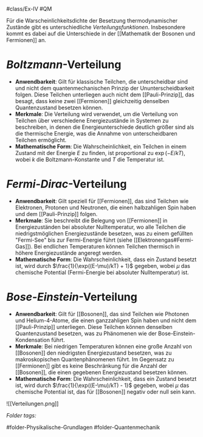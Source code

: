 #class/Ex-IV #QM 

Für die Warscheinlichkeitsdichte der Besetzung thermodynamischer Zustände gibt es unterschiedliche *Verteilungsfunktionen*.
Insbesondere kommt es dabei auf die Unterschiede in der [[Mathematik der Bosonen und Fermionen]] an.

# *Boltzmann*-Verteilung

- **Anwendbarkeit**: Gilt für klassische Teilchen, die unterscheidbar sind und nicht dem quantenmechanischen Prinzip der Ununterscheidbarkeit folgen. Diese Teilchen unterliegen auch nicht dem [[Pauli-Prinzip]], das besagt, dass keine zwei [[Fermionen]] gleichzeitig denselben Quantenzustand besetzen können.
- **Merkmale**: Die Verteilung wird verwendet, um die Verteilung von Teilchen über verschiedene Energiezustände in Systemen zu beschreiben, in denen die Energieunterschiede deutlich größer sind als die thermische Energie, was die Annahme von unterscheidbaren Teilchen ermöglicht.
- **Mathematische Form**: Die Wahrscheinlichkeit, ein Teilchen in einem Zustand mit der Energie $E$ zu finden, ist proportional zu $\exp(-E/kT)$, wobei $k$ die Boltzmann-Konstante und $T$ die Temperatur ist.

# *Fermi-Dirac*-Verteilung

- **Anwendbarkeit**: Gilt speziell für [[Fermionen]], das sind Teilchen wie Elektronen, Protonen und Neutronen, die einen halbzahligen Spin haben und dem [[Pauli-Prinzip]] folgen.
- **Merkmale**: Sie beschreibt die Belegung von [[Fermionen]] in Energiezuständen bei absoluter Nulltemperatur, wo alle Teilchen die niedrigstmöglichen Energiezustände besetzen, was zu einem gefüllten "Fermi-See" bis zur Fermi-Energie führt (siehe [[Elektronengas#Fermi-Gas]]). Bei endlichen Temperaturen können Teilchen thermisch in höhere Energiezustände angeregt werden.
- **Mathematische Form**: Die Wahrscheinlichkeit, dass ein Zustand besetzt ist, wird durch $\frac{1}{\exp((E-\mu)/kT) + 1}$ gegeben, wobei $\mu$ das chemische Potential (Fermi-Energie bei absoluter Nulltemperatur) ist.

# *Bose-Einstein*-Verteilung

- **Anwendbarkeit**: Gilt für [[Bosonen]], das sind Teilchen wie Photonen und Helium-4-Atome, die einen ganzzahligen Spin haben und nicht dem [[Pauli-Prinzip]] unterliegen. Diese Teilchen können denselben Quantenzustand besetzen, was zu Phänomenen wie der Bose-Einstein-Kondensation führt.
- **Merkmale**: Bei niedrigen Temperaturen können eine große Anzahl von [[Bosonen]] den niedrigsten Energiezustand besetzen, was zu makroskopischen Quantenphänomenen führt. Im Gegensatz zu [[Fermionen]] gibt es keine Beschränkung für die Anzahl der [[Bosonen]], die einen gegebenen Energiezustand besetzen können.
- **Mathematische Form**: Die Wahrscheinlichkeit, dass ein Zustand besetzt ist, wird durch $\frac{1}{\exp((E-\mu)/kT) - 1}$ gegeben, wobei $\mu$ das chemische Potential ist, das für [[Bosonen]] negativ oder null sein kann.

![[Verteilungen.png]]



 *Folder tags:*

#folder-Physikalische-Grundlagen #folder-Quantenmechanik